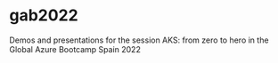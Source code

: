 # gab2022
Demos and presentations for the session AKS: from zero to hero in the Global Azure Bootcamp Spain 2022
